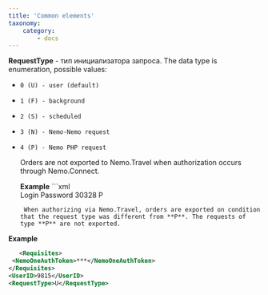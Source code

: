 ```yaml
---
title: 'Common elements'
taxonomy:
    category:
        - docs
---
```


   **RequestType** - тип инициализатора запроса. The data type is enumeration, possible values:

*     0 (U) - user (default)
*     1 (F) - background
*     2 (S) - scheduled
*     3 (N) - Nemo-Nemo request
*     4 (P) - Nemo PHP request
     
    Orders are not exported to Nemo.Travel when authorization occurs through Nemo.Connect. 
    
   **Example**
      ```xml  
    <Requisites>
    <Login>Login</Login>
    <Password>Password</Password>
  </Requisites>
  <UserID>30328</UserID>
  <RequestType>P</RequestType>
    ```  
     When authorizing via Nemo.Travel, orders are exported on condition that the request type was different from **P**. The requests of type **P** are not exported.
    
 **Example**
   ```xml    
      <Requisites>
    <NemoOneAuthToken>***</NemoOneAuthToken>
  </Requisites>
  <UserID>9815</UserID>
  <RequestType>U</RequestType>
  ```  
  